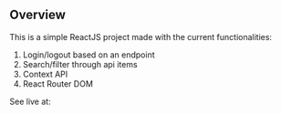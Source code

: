 ## Overview

This is a simple ReactJS project made with the current functionalities:

1. Login/logout based on an endpoint
2. Search/filter through api items
3. Context API
4. React Router DOM

See live at:
